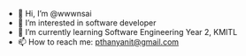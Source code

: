 - 👋 Hi, I’m @wwwnsai
- 👀 I’m interested in software developer
- 🌱 I’m currently learning Software Engineering Year 2, KMITL
- 📫 How to reach me: pthanyanit@gmail.com
